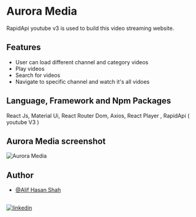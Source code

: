 
# Aurora Media
RapidApi youtube v3 is used to build this video streaming website.



## Features

- User can load different channel and category videos
- Play videos
- Search for videos
- Navigate to specific channel and watch it's all vidoes


## Language, Framework and Npm Packages

React Js, Material Ui, React Router Dom, Axios, React Player , RapidApi ( youtube V3 )
## Aurora Media screenshot

![Aurora Media ](https://i.postimg.cc/KjW2wxBn/aurora-media.png)




## Author

- [@Alif Hasan Shah](https://www.github.com/a4alif)


## 

[![linkedin](https://img.shields.io/badge/linkedin-0A66C2?style=for-the-badge&logo=linkedin&logoColor=white)](https://www.linkedin.com/in/alifhasanshah/)

